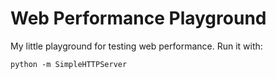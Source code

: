 # Web Performance Playground

My little playground for testing web performance. Run it with:

`python -m SimpleHTTPServer`
